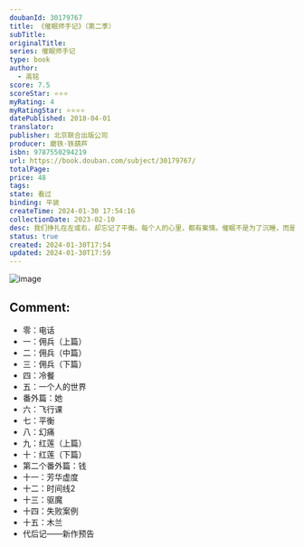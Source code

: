 ```yaml
---
doubanId: 30179767
title: 《催眠师手记》（第二季）
subTitle: 
originalTitle: 
series: 催眠师手记
type: book
author:
  - 高铭
score: 7.5
scoreStar: ⭐⭐⭐
myRating: 4
myRatingStar: ⭐⭐⭐⭐
datePublished: 2018-04-01
translator: 
publisher: 北京联合出版公司
producer: 磨铁·铁葫芦
isbn: 9787550294219
url: https://book.douban.com/subject/30179767/
totalPage: 
price: 48
tags: 
state: 看过
binding: 平装
createTime: 2024-01-30 17:54:16
collectionDate: 2023-02-10
desc: 我们挣扎在左或右，却忘记了平衡。每个人的心里，都有案情。催眠不是为了沉睡，而是唤醒。继《天才在左 疯子在右》之后，狂想代理人高铭再度发力，历时数年，深入催眠、心理诊所，接触真实案例，获悉珍贵一手资料，探寻人心深处潜藏的秘密，直面现代人精神的困境与煎熬，写成“催眠师手记”系列，打造一部如美剧般精彩的心理推理纪实档案。-------------------------------------------------------------------------------------------------------其实，这个世界从来没有任何问题。它不会抑郁，没有压力，和几亿年前没任何区别。是我们出了问题。我们抑郁，承受压力，甚至崩溃。所以我们以为一切都出了问题。我们怀疑一切。我们因此不安。如果福尔摩斯主攻心理学，而华生会催眠...(展开全部)我们挣扎在左或右，却忘记了平衡。每个人的心里，都有案情。催眠不是为了沉睡，而是唤醒。继《天才在左 疯子在右》之后，狂想代理人高铭再度发力，历时数年，深入催眠、心理诊所，接触真实案例，获悉珍贵一手资料，探寻人心深处潜藏的秘密，直面现代人精神的困境与煎熬，写成“催眠师手记”系列，打造一部如美剧般精彩的心理推理纪实档案。-------------------------------------------------------------------------------------------------------其实，这个世界从来没有任何问题。它不会抑郁，没有压力，和几亿年前没任何区别。是我们出了问题。我们抑郁，承受压力，甚至崩溃。所以我们以为一切都出了问题。我们怀疑一切。我们因此不安。如果福尔摩斯主攻心理学，而华生会催眠，他们的故事大概就是“催眠师手记”系列。高铭作家著有《天才在左 疯子在右》《千魂》及《催眠师手记》系列等
status: true
created: 2024-01-30T17:54
updated: 2024-01-30T17:59
---
```


![image](assets/s34231018.jpg)

Comment: 
---



  - 零：电话
  - 一：佣兵（上篇）
  - 二：佣兵（中篇）
  - 三：佣兵（下篇）
  - 四：冷餐
  - 五：一个人的世界
  - 番外篇：她
  - 六：飞行课
  - 七：平衡
  - 八：幻痛
  - 九：红莲（上篇）
  - 十：红莲（下篇）
  - 第二个番外篇：钱
  - 十一：芳华虚度
  - 十二：时间线2
  - 十三：驱魔
  - 十四：失败案例
  - 十五：木兰
  - 代后记——新作预告
